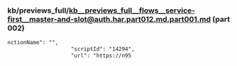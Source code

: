 ### kb/previews_full/kb__previews_full__flows__service-first__master-and-slot@auth.har.part012.md.part001.md (part 002)

```md
nctionName": "",
                    "scriptId": "14294",
                    "url": "https://n95
```

```
